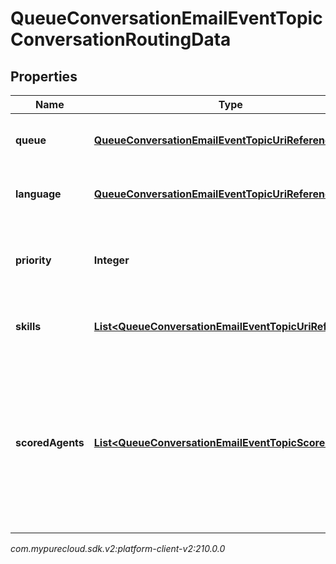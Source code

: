 # QueueConversationEmailEventTopicConversationRoutingData


## Properties

| Name | Type | Description | Notes |
| ------------ | ------------- | ------------- | ------------- |
| **queue** | [**QueueConversationEmailEventTopicUriReference**](QueueConversationEmailEventTopicUriReference) | A UriReference for a resource |  [optional] |
| **language** | [**QueueConversationEmailEventTopicUriReference**](QueueConversationEmailEventTopicUriReference) | A UriReference for a resource |  [optional] |
| **priority** | **Integer** | The priority of the conversation to use for routing decisions |  [optional] |
| **skills** | [**List&lt;QueueConversationEmailEventTopicUriReference&gt;**](QueueConversationEmailEventTopicUriReference) | The skills to use for routing decisions |  [optional] |
| **scoredAgents** | [**List&lt;QueueConversationEmailEventTopicScoredAgent&gt;**](QueueConversationEmailEventTopicScoredAgent) | A collection of agents and their assigned scores for this conversation (0 - 100, higher being better), for use in routing to preferred agents |  [optional] |




_com.mypurecloud.sdk.v2:platform-client-v2:210.0.0_
